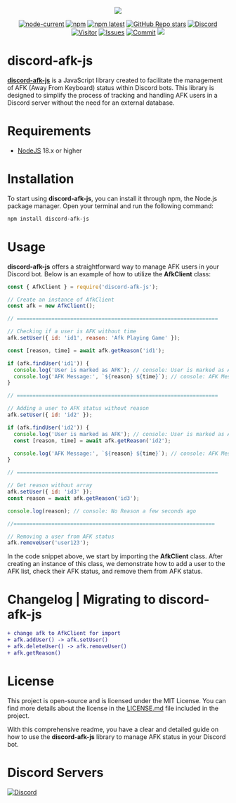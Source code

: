 <div align="center">
  <p>
    <a target="_blank" href="https://www.npmjs.com/package/discord-afk-js" rel="noopener noreferrer"><img src="https://nodei.co/npm/discord-afk-js.png?downloads=true&downloadRank=true&stars=true"></a>
  </p>
  <p>
    <a target="_blank" href="https://nodejs.org/" rel="noopener noreferrer"><img alt="node-current" src="https://img.shields.io/node/v/discord-afk-js"></a>
    <a target="_blank" href="https://www.npmjs.com/package/discord-afk-js" rel="noopener noreferrer"><img alt="npm" src="https://img.shields.io/npm/dt/discord-afk-js"></a>
    <a target="_blank" href="https://www.npmjs.com/package/discord-afk-js" rel="noopener noreferrer"><img alt="npm latest" src="https://img.shields.io/npm/v/discord-afk-js/latest?color=blue&label=discord-afk-js%40latest&logo=npm"></a>
    <a target="_blank" href="https://github.com/skick1234/SITCommunity/discord-afk-js" rel="noopener noreferrer"><img alt="GitHub Repo stars" src="https://img.shields.io/github/stars/SITCommunity/discord-afk-js"></a>
    <a target="_blank" href="https://discord.gg/qpT2AeYZRN" rel="noopener noreferrer"><img alt="Discord" src="https://img.shields.io/discord/984857299858382908?label=SITCommunity&logo=discord"></a>
    <a href="https://github.com/CyraTeam/discord-afk-js" target="_blank" rel="noopener noreferrer"><img alt="Visitor" src="https://api.visitorbadge.io/api/visitors?path=https%3A%2F%2Fgithub.com%2FCyraTeam%2Fdiscord-afk-js&countColor=%2337d67a&style=flat"></a>
    <a target="_blank" href="https://github.com/SITCommunity/discord-afk-js/issues" rel="noopener noreferrer"><img alt="Issues" src="https://img.shields.io/github/issues/SITCommunity/discord-afk-js"></a>
    <a target="_blank" href="https://github.com/SITCommunity/discord-afk-js" rel="noopener noreferrer"><img alt="Commit" src="https://img.shields.io/github/commit-activity/y/SITCommunity/discord-afk-js?label=Commit%20Activity&logo=github"></a>
    <a target="_blank" href="https://codecov.io/gh/SITCommunity/discord-afk-js"><img src="https://codecov.io/gh/SITCommunity/discord-afk-js/graph/badge.svg?token=98ZKDNNXVE"/></a> 
  </p>
</div>

# discord-afk-js

**[discord-afk-js](https://www.npmjs.com/package/discord-afk-js?activeTab=readme)** is a JavaScript library created to facilitate the management of AFK (Away From Keyboard) status within Discord bots. This library is designed to simplify the process of tracking and handling AFK users in a Discord server without the need for an external database.

# Requirements

- [NodeJS](https://nodejs.org) 18.x or higher

# Installation

To start using **discord-afk-js**, you can install it through npm, the Node.js package manager. Open your terminal and run the following command:

```bash
npm install discord-afk-js
```

# Usage

**discord-afk-js** offers a straightforward way to manage AFK users in your Discord bot. Below is an example of how to utilize the **AfkClient** class:

```javascript
const { AfkClient } = require('discord-afk-js');

// Create an instance of AfkClient
const afk = new AfkClient();

// ================================================================

// Checking if a user is AFK without time
afk.setUser({ id: 'id1', reason: 'Afk Playing Game' });

const [reason, time] = await afk.getReason('id1');

if (afk.findUser('id1')) {
  console.log('User is marked as AFK'); // console: User is marked as AFK
  console.log('AFK Message:', `${reason} ${time}`); // console: AFK Message: Afk Playing Game a few seconds ago
}

// ================================================================

// Adding a user to AFK status without reason
afk.setUser({ id: 'id2' });

if (afk.findUser('id2')) {
  console.log('User is marked as AFK'); // console: User is marked as AFK
  const [reason, time] = await afk.getReason('id2');

  console.log('AFK Message:', `${reason} ${time}`); // console: AFK Message: No Reason a few seconds ago
}

// ================================================================

// Get reason without array
afk.setUser({ id: 'id3' });
const reason = await afk.getReason('id3');

console.log(reason); // console: No Reason a few seconds ago

//================================================================

// Removing a user from AFK status
afk.removeUser('user123');
```

In the code snippet above, we start by importing the **AfkClient** class. After creating an instance of this class, we demonstrate how to add a user to the AFK list, check their AFK status, and remove them from AFK status.

# Changelog | Migrating to discord-afk-js

```diff
+ change afk to AfkClient for import
+ afk.addUser() -> afk.setUser()
+ afk.deleteUser() -> afk.removeUser()
+ afk.getReason()
```

# License

This project is open-source and is licensed under the MIT License. You can find more details about the license in the [LICENSE.md](https://github.com/CyraTeam/discord-afk-js/blob/main/LICENSE) file included in the project.

With this comprehensive readme, you have a clear and detailed guide on how to use the **discord-afk-js** library to manage AFK status in your Discord bot.

# Discord Servers

<a href="https://discord.gg/qpT2AeYZRN" target="_blank" rel="noopener noreferrer"><img alt="Discord" src="https://img.shields.io/discord/984857299858382908?label=CyraTeam&logo=discord"></a>
